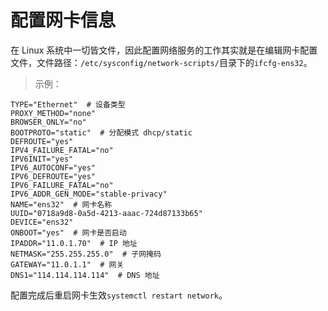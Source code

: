 # 配置网卡信息
在 Linux 系统中一切皆文件，因此配置网络服务的工作其实就是在编辑网卡配置文件，文件路径：`/etc/sysconfig/network-scripts/`目录下的`ifcfg-ens32`。

>示例：

```shell
TYPE="Ethernet"  # 设备类型
PROXY_METHOD="none"
BROWSER_ONLY="no"
BOOTPROTO="static"  # 分配模式 dhcp/static
DEFROUTE="yes"
IPV4_FAILURE_FATAL="no"
IPV6INIT="yes"
IPV6_AUTOCONF="yes"
IPV6_DEFROUTE="yes"
IPV6_FAILURE_FATAL="no"
IPV6_ADDR_GEN_MODE="stable-privacy"
NAME="ens32"  # 网卡名称
UUID="0718a9d8-0a5d-4213-aaac-724d87133b65"
DEVICE="ens32"
ONBOOT="yes"  # 网卡是否启动
IPADDR="11.0.1.70"  # IP 地址
NETMASK="255.255.255.0"  # 子网掩码
GATEWAY="11.0.1.1"  # 网关
DNS1="114.114.114.114"  # DNS 地址
```

配置完成后重启网卡生效`systemctl restart network`。